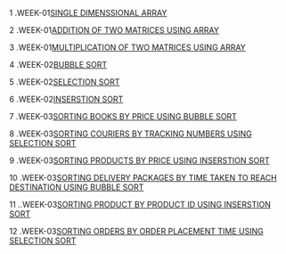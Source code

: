 1 .WEEK-01[SINGLE DIMENSSIONAL ARRAY](https://github.com/MUKKASPANDANA/2203A51613_DAA_BATCH_02/blob/main/single_dimensional_array.c)

2 .WEEK-01[ADDITION OF TWO MATRICES USING ARRAY](https://github.com/MUKKASPANDANA/2203A51613_DAA_BATCH_02/blob/main/Addition_of_2matrices.c)

3 .WEEK-01[MULTIPLICATION OF TWO MATRICES USING ARRAY](https://github.com/MUKKASPANDANA/2203A51613_DAA_BATCH_02/blob/main/multiplication_of_2matrices.c)

4 .WEEK-02[BUBBLE SORT](https://github.com/MUKKASPANDANA/2203A51613_DAA_BATCH_02/blob/main/bubble_sort.c)

5 .WEEK-02[SELECTION SORT](https://github.com/MUKKASPANDANA/2203A51613_DAA_BATCH_02/blob/main/selection_sort.c)

6 .WEEK-02[INSERSTION SORT](https://github.com/MUKKASPANDANA/2203A51613_DAA_BATCH_02/blob/main/insertion_sort.c)

7 .WEEK-03[SORTING BOOKS BY PRICE USING BUBBLE SORT](https://github.com/MUKKASPANDANA/2203A51613_DAA_BATCH_02/blob/main/book_details_bubblesort.c)

8 .WEEK-03[SORTING COURIERS BY TRACKING NUMBERS USING SELECTION SORT](https://github.com/MUKKASPANDANA/2203A51613_DAA_BATCH_02/blob/main/package_tracking_selectionsort.c)

9 .WEEK-03[SORTING  PRODUCTS BY PRICE USING INSERSTION SORT](https://github.com/MUKKASPANDANA/2203A51613_DAA_BATCH_02/blob/main/product_price_insertionsort.c)

10 .WEEK-03[SORTING DELIVERY PACKAGES BY TIME TAKEN TO REACH DESTINATION USING BUBBLE SORT](https://github.com/MUKKASPANDANA/2203A51613_DAA_BATCH_02/blob/main/destination_time_bubblesort.cpp)

11 ..WEEK-03[SORTING PRODUCT BY PRODUCT ID USING INSERSTION SORT]()

12 .WEEK-03[SORTING ORDERS BY ORDER PLACEMENT TIME USING SELECTION SORT]()
